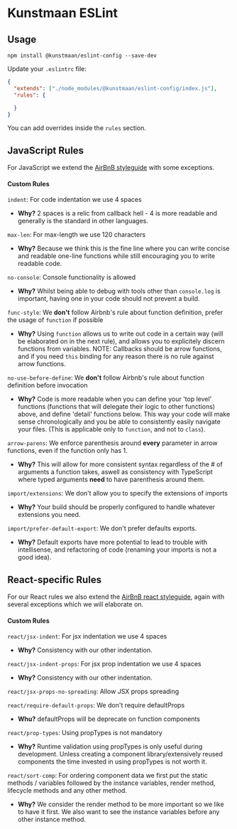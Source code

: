 # Kunstmaan ESLint

## Usage

```
npm install @kunstmaan/eslint-config --save-dev
```

Update your `.eslintrc` file:

```json
{
  "extends": ["./node_modules/@kunstmaan/eslint-config/index.js"],
  "rules": {

  }
}
```

You can add overrides inside the `rules` section.

## JavaScript Rules

For JavaScript we extend the [AirBnB styleguide](https://github.com/airbnb/javascript) with some exceptions.

#### Custom Rules

`indent`: For code indentation we use 4 spaces
* **Why?** 2 spaces is a relic from callback hell - 4 is more readable and generally is the standard in other languages.

`max-len`: For max-length we use 120 characters
* **Why?** Because we think this is the fine line where you can write concise and readable one-line functions while still encouraging you to write readable code.

`no-console`: Console functionality is allowed
* **Why?** Whilst being able to debug with tools other than `console.log` is important, having one in your code should not prevent a build.

`func-style`: We **don't** follow Airbnb's rule about function definition, prefer the usage of `function` if possible
* **Why?** Using `function` allows us to write out code in a certain way (will be elaborated on in the next rule), and allows you to explicitely discern functions from variables. NOTE: Callbacks should be arrow functions, and if you need `this` binding for any reason there is no rule against arrow functions.

`no-use-before-define`: We **don't** follow Airbnb's rule about function definition before invocation
* **Why?** Code is more readable when you can define your 'top level' functions (functions that will delegate their logic to other functions) above, and define 'detail' functions below. This way your code will make sense chronologically and you be able to consistently easily navigate your files. (This is applicable only to `function`, and not to `class`).

`arrow-parens`: We enforce parenthesis around **every** parameter in arrow functions, even if the function only has 1.
* **Why?** This will allow for more consistent syntax regardless of the # of arguments a function takes, aswell as consistency with TypeScript where typed arguments **need** to have parenthesis around them.

`import/extensions`: We don't allow you to specify the extensions of imports
* **Why?** Your build should be properly configured to handle whatever extensions you need.

`import/prefer-default-export`: We don't prefer defaults exports.
* **Why?** Default exports have more potential to lead to trouble with intellisense, and refactoring of code (renaming your imports is not a good idea).

## React-specific Rules

For our React rules we also extend the [AirBnB react styleguide](https://github.com/airbnb/javascript/tree/master/react), again with several exceptions which we will elaborate on.

#### Custom Rules

`react/jsx-indent`: For jsx indentation we use 4 spaces
* **Why?** Consistency with our other indentation.

`react/jsx-indent-props`: For jsx prop indentation we use 4 spaces
* **Why?** Consistency with our other indentation.

`react/jsx-props-no-spreading`: Allow JSX props spreading

`react/require-default-props`: We don't require defaultProps
* **Whu?** defaultProps will be deprecate on function components

`react/prop-types`: Using propTypes is not mandatory
* **Why?** Runtime validation using propTypes is only useful during development. Unless creating a component library/extensively reused components the time invested in using propTypes is not worth it.

`react/sort-comp`: For ordering component data we first put the static methods / variables followed by the instance variables, render method, lifecycle methods and any other method.
* **Why?** We consider the render method to be more important so we like to have it first. We also want to see the instance variables before any other instance method.

